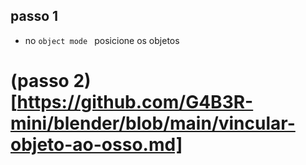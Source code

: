 ## passo 1
- no `object mode ` posicione os objetos
# (passo 2)[https://github.com/G4B3R-mini/blender/blob/main/vincular-objeto-ao-osso.md]
